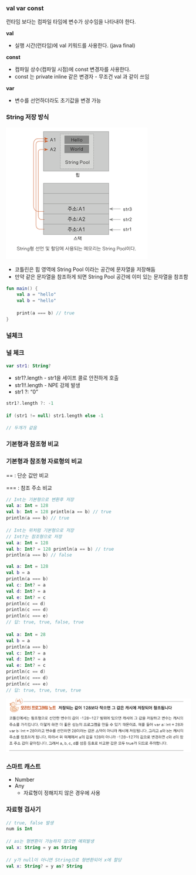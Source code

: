 ### val var const
런타임 보다는 컴파일 타임에 변수가 상수임을 나타내야 한다.

**val**
- 실행 시간(런타임)에 val 키워드를 사용한다. (java final)

**const**
- 컴파일 상수(컴파일 시점)에 const 변경자를 사용한다.
- const 는 private inline 같은 변경자 - 무조건 val 과 같이 쓰임

**var**
- 변수를 선언하더라도 초기값을 변경 가능

### String 저장 방식
![그림](static/img.png)
* 코틀린은 힙 영역에 String Pool 이라는 공간에 문자열을 저장해둠
* 만약 같은 문자열을 참조하게 되면 String Pool 공간에 이미 있는 문자열을 참조함
```kotlin
fun main() {
    val a = "hello"
    val b = "hello"
    
    print(a === b) // true
}
```

### 널체크
### 널 체크

```kotlin
var str1: String?
```

- str1?.length - str1을 세이프 콜로 안전하게 호출
- str1!!.length - NPE 강제 발생
- str1 ?: “0”

```kotlin
str1?.length ?: -1

if (str1 != null) str1.length else -1

// 두개가 같음
```

### 기본형과 참조형 비교
### 기본형과 참조형 자료형의 비교

== : 단순 값만 비교

=== : 참조 주소 비교

```kotlin
// Int는 기본형으로 변환후 저장
val a: Int = 128
val b: Int = 128 println(a == b) // true 
println(a === b) // true

// Int는 위처럼 기본형으로 저장
// Int?는 참조형으로 저장
val a: Int = 128
val b: Int? = 128 println(a == b) // true 
println(a === b) // false
```

```kotlin
val a: Int = 128
val b = a
println(a === b)
val c: Int? = a
val d: Int? = a
val e: Int? = c
println(c == d)
println(c === d)
println(c === e)
// 답: true, true, false, true

val a: Int = 28
val b = a
println(a === b)
val c: Int? = a
val d: Int? = a
val e: Int? = c
println(c == d)
println(c === d)
println(c === e)
// 답: true, true, true, true
```
![그림](static/img_1.png)

### 스마트 캐스트
- Number
- Any
  - 자료형이 정해지지 않은 경우에 사용

### 자료형 검사기
```kotlin
// true, false 발생
num is Int

// as는 형변환이 가능하지 않으면 예외발생
val x: String = y as String

// y가 null이 아니면 String으로 형변환되어 x에 할당
val x: String? = y as? String
```